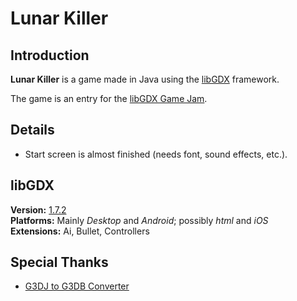Lunar Killer
============


Introduction
------------

**Lunar Killer** is a game made in Java using the [libGDX](http://www.badlogicgames.com/wordpress/)
framework.

The game is an entry for the [libGDX Game Jam](http://itch.io/jam/libgdxjam "More info about the Jam").


Details
-------

- Start screen is almost finished (needs font, sound effects, etc.).


libGDX
------

**Version:** [1.7.2](http://www.badlogicgames.com/wordpress/?p=3862 "Version info")  
**Platforms:** Mainly *Desktop* and *Android*; possibly *html* and *iOS*  
**Extensions:** Ai, Bullet, Controllers


Special Thanks
--------------

- [G3DJ to G3DB Converter](https://github.com/Dancovich/libgdx_g3db_converter "Github page")
